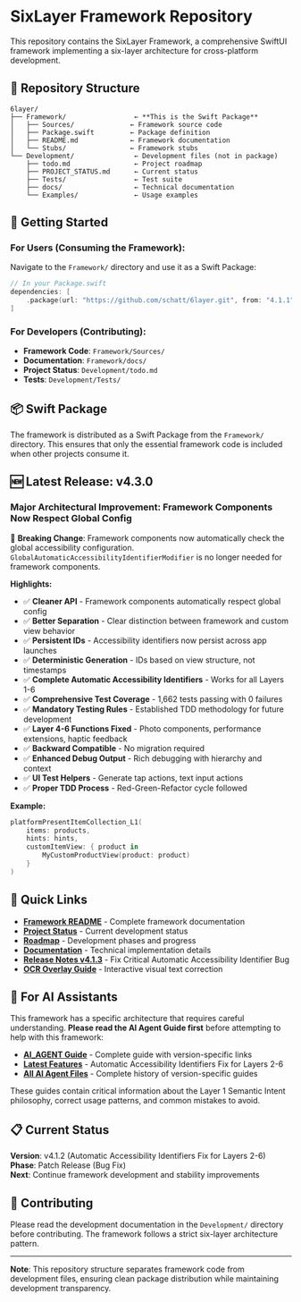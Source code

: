 # SixLayer Framework Repository

This repository contains the SixLayer Framework, a comprehensive SwiftUI framework implementing a six-layer architecture for cross-platform development.

## 📁 Repository Structure

```
6layer/
├── Framework/                 ← **This is the Swift Package**
│   ├── Sources/              ← Framework source code
│   ├── Package.swift         ← Package definition
│   ├── README.md             ← Framework documentation
│   └── Stubs/                ← Framework stubs
└── Development/               ← Development files (not in package)
    ├── todo.md                ← Project roadmap
    ├── PROJECT_STATUS.md      ← Current status
    ├── Tests/                 ← Test suite
    ├── docs/                  ← Technical documentation
    └── Examples/              ← Usage examples
```

## 🚀 Getting Started

### **For Users (Consuming the Framework):**
Navigate to the `Framework/` directory and use it as a Swift Package:

```swift
// In your Package.swift
dependencies: [
    .package(url: "https://github.com/schatt/6layer.git", from: "4.1.1")
]
```

### **For Developers (Contributing):**
- **Framework Code**: `Framework/Sources/`
- **Documentation**: `Framework/docs/`
- **Project Status**: `Development/todo.md`
- **Tests**: `Development/Tests/`

## 📦 Swift Package

The framework is distributed as a Swift Package from the `Framework/` directory. This ensures that only the essential framework code is included when other projects consume it.

## 🆕 Latest Release: v4.3.0

### **Major Architectural Improvement: Framework Components Now Respect Global Config**
🎯 **Breaking Change**: Framework components now automatically check the global accessibility configuration. `GlobalAutomaticAccessibilityIdentifierModifier` is no longer needed for framework components.

**Highlights:**
- ✅ **Cleaner API** - Framework components automatically respect global config
- ✅ **Better Separation** - Clear distinction between framework and custom view behavior  
- ✅ **Persistent IDs** - Accessibility identifiers now persist across app launches
- ✅ **Deterministic Generation** - IDs based on view structure, not timestamps
- ✅ **Complete Automatic Accessibility Identifiers** - Works for all Layers 1-6
- ✅ **Comprehensive Test Coverage** - 1,662 tests passing with 0 failures
- ✅ **Mandatory Testing Rules** - Established TDD methodology for future development
- ✅ **Layer 4-6 Functions Fixed** - Photo components, performance extensions, haptic feedback
- ✅ **Backward Compatible** - No migration required
- ✅ **Enhanced Debug Output** - Rich debugging with hierarchy and context
- ✅ **UI Test Helpers** - Generate tap actions, text input actions
- ✅ **Proper TDD Process** - Red-Green-Refactor cycle followed

**Example:**
```swift
platformPresentItemCollection_L1(
    items: products,
    hints: hints,
    customItemView: { product in
        MyCustomProductView(product: product)
    }
)
```

## 🔗 Quick Links

- **[Framework README](Framework/README.md)** - Complete framework documentation
- **[Project Status](Development/PROJECT_STATUS.md)** - Current development status
- **[Roadmap](Development/todo.md)** - Development phases and progress
- **[Documentation](Framework/docs/)** - Technical implementation details
- **[Release Notes v4.1.3](Development/RELEASE_v4.1.3.md)** - Fix Critical Automatic Accessibility Identifier Bug
- **[OCR Overlay Guide](Framework/docs/OCROverlayGuide.md)** - Interactive visual text correction

## 🤖 For AI Assistants

This framework has a specific architecture that requires careful understanding. **Please read the AI Agent Guide first** before attempting to help with this framework:

- **[AI_AGENT Guide](Development/AI_AGENT.md)** - Complete guide with version-specific links
- **[Latest Features](Development/AI_AGENT_v4.1.2.md)** - Automatic Accessibility Identifiers Fix for Layers 2-6
- **[All AI Agent Files](Development/)** - Complete history of version-specific guides

These guides contain critical information about the Layer 1 Semantic Intent philosophy, correct usage patterns, and common mistakes to avoid.

## 📋 Current Status

**Version**: v4.1.2 (Automatic Accessibility Identifiers Fix for Layers 2-6)  
**Phase**: Patch Release (Bug Fix)  
**Next**: Continue framework development and stability improvements

## 🤝 Contributing

Please read the development documentation in the `Development/` directory before contributing. The framework follows a strict six-layer architecture pattern.

---

**Note**: This repository structure separates framework code from development files, ensuring clean package distribution while maintaining development transparency.
